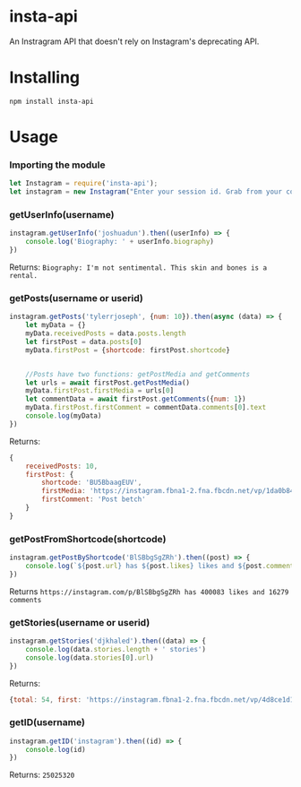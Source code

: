 # insta-api

An Instragram API that doesn't rely on Instagram's deprecating API.

# Installing
```npm install insta-api```

# Usage

### Importing the module
```javascript
let Instagram = require('insta-api');
let instagram = new Instagram("Enter your session id. Grab from your cookies in a browser");
```

### getUserInfo(username)
```javascript
instagram.getUserInfo('joshuadun').then((userInfo) => {
    console.log('Biography: ' + userInfo.biography)
})
```
Returns: `Biography: I'm not sentimental. This skin and bones is a rental.`

### getPosts(username or userid)
```javascript
instagram.getPosts('tylerrjoseph', {num: 10}).then(async (data) => {
    let myData = {}
    myData.receivedPosts = data.posts.length
    let firstPost = data.posts[0]
    myData.firstPost = {shortcode: firstPost.shortcode}


    //Posts have two functions: getPostMedia and getComments
    let urls = await firstPost.getPostMedia()
    myData.firstPost.firstMedia = urls[0]
    let commentData = await firstPost.getComments({num: 1})
    myData.firstPost.firstComment = commentData.comments[0].text
    console.log(myData)
})
```
Returns: 
```js
{
    receivedPosts: 10,
    firstPost: {
        shortcode: 'BU5BbaagEUV',
        firstMedia: 'https://instagram.fbna1-2.fna.fbcdn.net/vp/1da0b84d63b19903b8a2f0584dd3573f/5C004BFB/t51.2885-15/e35/18812609_1875010279425214_5576153514956029952_n.jpg',
        firstComment: 'Post betch'
    }
}
```

### getPostFromShortcode(shortcode)
```javascript
instagram.getPostByShortcode('BlSBbgSgZRh').then((post) => {
    console.log(`${post.url} has ${post.likes} likes and ${post.comments} comments`)
})
```
Returns `https://instagram.com/p/BlSBbgSgZRh has 400083 likes and 16279 comments`

### getStories(username or userid)
```javascript
instagram.getStories('djkhaled').then((data) => {
    console.log(data.stories.length + ' stories')
    console.log(data.stories[0].url)
})
```
Returns: 
```js
{total: 54, first: 'https://instagram.fbna1-2.fna.fbcdn.net/vp/4d8ce1d14e6acd1cb75ce11a3f31bc4e/5B67C6AD/t50.12441-16/37886089_2108992515842077_1764245142725384721_n.mp4'}
```

### getID(username)
```javascript
instagram.getID('instagram').then((id) => {
    console.log(id)
})
```
Returns: `25025320`
